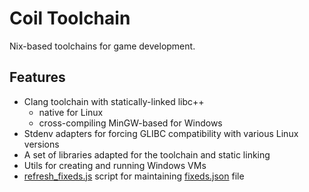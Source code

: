 # Coil Toolchain

Nix-based toolchains for game development.

## Features

* Clang toolchain with statically-linked libc++
  * native for Linux
  * cross-compiling MinGW-based for Windows
* Stdenv adapters for forcing GLIBC compatibility with various Linux versions
* A set of libraries adapted for the toolchain and static linking
* Utils for creating and running Windows VMs
* [refresh_fixeds.js](refresh_fixeds.js) script for maintaining [fixeds.json](fixeds.json) file
